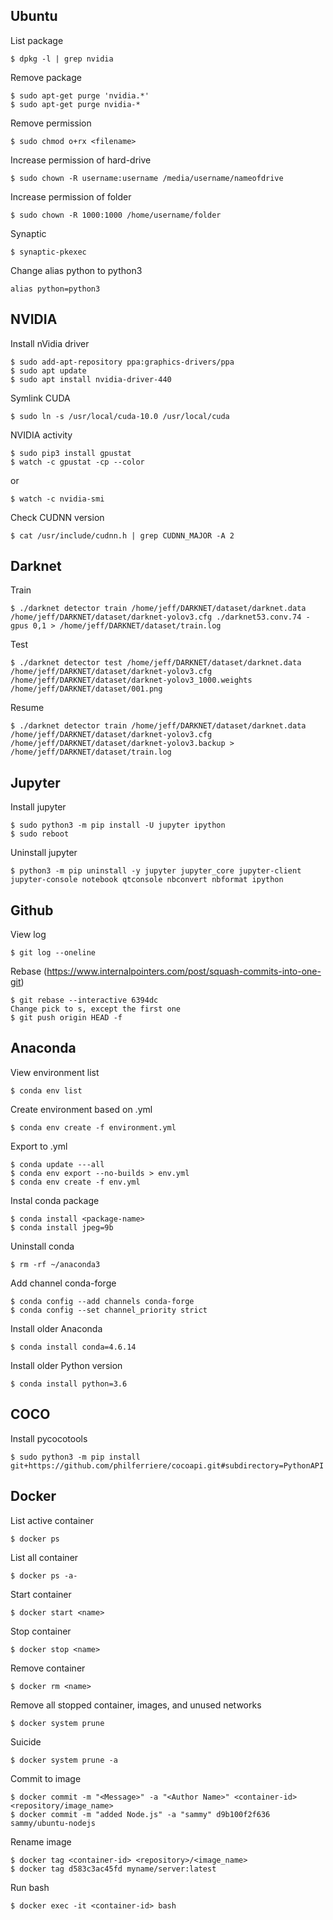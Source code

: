 ## Ubuntu
List package
```
$ dpkg -l | grep nvidia
```
Remove package
```
$ sudo apt-get purge 'nvidia.*'
$ sudo apt-get purge nvidia-*
```
Remove permission
```
$ sudo chmod o+rx <filename>
```
Increase permission of hard-drive
```
$ sudo chown -R username:username /media/username/nameofdrive
```
Increase permission of folder
```
$ sudo chown -R 1000:1000 /home/username/folder
```
Synaptic
```
$ synaptic-pkexec
```
Change alias python to python3
```
alias python=python3
```
## NVIDIA
Install nVidia driver
```
$ sudo add-apt-repository ppa:graphics-drivers/ppa
$ sudo apt update
$ sudo apt install nvidia-driver-440
```
Symlink CUDA
```
$ sudo ln -s /usr/local/cuda-10.0 /usr/local/cuda
```
NVIDIA activity
```
$ sudo pip3 install gpustat
$ watch -c gpustat -cp --color
```
or
```
$ watch -c nvidia-smi
```
Check CUDNN version
```
$ cat /usr/include/cudnn.h | grep CUDNN_MAJOR -A 2
```
## Darknet
Train
```
$ ./darknet detector train /home/jeff/DARKNET/dataset/darknet.data /home/jeff/DARKNET/dataset/darknet-yolov3.cfg ./darknet53.conv.74 -gpus 0,1 > /home/jeff/DARKNET/dataset/train.log
```
Test
```
$ ./darknet detector test /home/jeff/DARKNET/dataset/darknet.data /home/jeff/DARKNET/dataset/darknet-yolov3.cfg /home/jeff/DARKNET/dataset/darknet-yolov3_1000.weights /home/jeff/DARKNET/dataset/001.png
```
Resume
```
$ ./darknet detector train /home/jeff/DARKNET/dataset/darknet.data /home/jeff/DARKNET/dataset/darknet-yolov3.cfg /home/jeff/DARKNET/dataset/darknet-yolov3.backup > /home/jeff/DARKNET/dataset/train.log
```
## Jupyter
Install jupyter
```
$ sudo python3 -m pip install -U jupyter ipython
$ sudo reboot
```
Uninstall jupyter
```
$ python3 -m pip uninstall -y jupyter jupyter_core jupyter-client jupyter-console notebook qtconsole nbconvert nbformat ipython
```
## Github
View log
```
$ git log --oneline
```
Rebase (https://www.internalpointers.com/post/squash-commits-into-one-git)
```
$ git rebase --interactive 6394dc
Change pick to s, except the first one
$ git push origin HEAD -f
```
## Anaconda
View environment list
```
$ conda env list
```
Create environment based on .yml
```
$ conda env create -f environment.yml
```
Export to .yml
```
$ conda update ---all
$ conda env export --no-builds > env.yml
$ conda env create -f env.yml
```
Instal conda package
```
$ conda install <package-name>
$ conda install jpeg=9b
```
Uninstall conda
```
$ rm -rf ~/anaconda3
```
Add channel conda-forge
```
$ conda config --add channels conda-forge
$ conda config --set channel_priority strict
```
Install older Anaconda
```
$ conda install conda=4.6.14
```
Install older Python version
```
$ conda install python=3.6
```
## COCO
Install pycocotools
```
$ sudo python3 -m pip install git+https://github.com/philferriere/cocoapi.git#subdirectory=PythonAPI
```
## Docker
List active container
```
$ docker ps
```
List all container
```
$ docker ps -a-
```
Start container
```
$ docker start <name>
```
Stop container
```
$ docker stop <name>
```
Remove container
```
$ docker rm <name>
```
Remove all stopped container, images, and unused networks
```
$ docker system prune
```
Suicide
```
$ docker system prune -a
```
Commit to image
```
$ docker commit -m "<Message>" -a "<Author Name>" <container-id> <repository/image_name>
$ docker commit -m "added Node.js" -a "sammy" d9b100f2f636 sammy/ubuntu-nodejs 
```
Rename image
```
$ docker tag <container-id> <repository>/<image_name>
$ docker tag d583c3ac45fd myname/server:latest
```
Run bash
```
$ docker exec -it <container-id> bash
```
